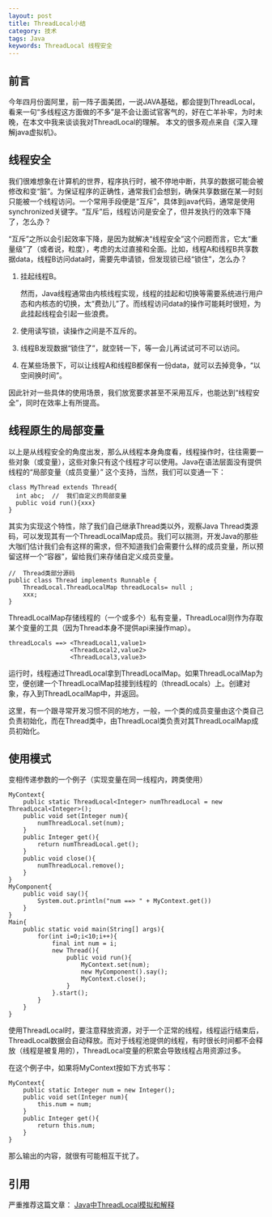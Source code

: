 ```yaml
---
layout: post
title: ThreadLocal小结
category: 技术
tags: Java
keywords: ThreadLocal 线程安全
---
```


## 前言 ##
今年四月份面阿里，前一阵子面美团，一说JAVA基础，都会提到ThreadLocal，看来一句“多线程这方面做的不多”是不会让面试官客气的，好在亡羊补牢，为时未晚，在本文中我来谈谈我对ThreadLocal的理解。
本文的很多观点来自《深入理解java虚拟机》。

## 线程安全 ##
我们很难想象在计算机的世界，程序执行时，被不停地中断，共享的数据可能会被修改和变“脏”。为保证程序的正确性，通常我们会想到，确保共享数据在某一时刻只能被一个线程访问。一个常用手段便是“互斥”，具体到java代码，通常是使用synchronized关键字。“互斥”后，线程访问是安全了，但并发执行的效率下降了，怎么办？

“互斥”之所以会引起效率下降，是因为就解决“线程安全”这个问题而言，它太“重量级”了（或者说，粒度），考虑的太过直接和全面。比如，线程A和线程B共享数据data，线程B访问data时，需要先申请锁，但发现锁已经“锁住”，怎么办？

1. 挂起线程B。

    然而，Java线程通常由内核线程实现，线程的挂起和切换等需要系统进行用户态和内核态的切换，太“费劲儿”了。而线程访问data的操作可能耗时很短，为此挂起线程会引起一些浪费。
2. 使用读写锁，读操作之间是不互斥的。
3. 线程B发现数据“锁住了”，就空转一下，等一会儿再试试可不可以访问。
4. 在某些场景下，可以让线程A和线程B都保有一份data，就可以去掉竞争，“以空间换时间”。

因此针对一些具体的使用场景，我们放宽要求甚至不采用互斥，也能达到“线程安全”，同时在效率上有所提高。

## 线程原生的局部变量 ##

以上是从线程安全的角度出发，那么从线程本身角度看，线程操作时，往往需要一些对象（或变量），这些对象只有这个线程才可以使用。Java在语法层面没有提供线程的“局部变量（成员变量）” 这个支持，当然，我们可以变通一下：
   
    class MyThread extends Thread{
      int abc;	//	我们自定义的局部变量
      public void run(){xxx}
    }


其实为实现这个特性，除了我们自己继承Thread类以外，观察Java Thread类源码，可以发现其有一个ThreadLocalMap成员。我们可以揣测，开发Java的那些大咖们估计我们会有这样的需求，但不知道我们会需要什么样的成员变量，所以预留这样一个“容器”，留给我们来存储自定义成员变量。

	//	Thread类部分源码
	public class Thread implements Runnable {  
	    ThreadLocal.ThreadLocalMap threadLocals= null ;  
		xxx;
	}  


ThreadLocalMap存储线程的（一个或多个）私有变量，ThreadLocal则作为存取某个变量的工具（因为Thread本身不提供api来操作map）。

    threadLocals ==> <ThreadLocal1,value1>
	                 <ThreadLocal2,value2>
	                 <ThreadLocal3,value3>

运行时，线程通过ThreadLocal拿到ThreadLocalMap。如果ThreadLocalMap为空，便创建一个ThreadLocalMap挂接到线程的（threadLocals）上。创建对象，存入到ThreadLocalMap中，并返回。

	
这里，有一个跟寻常开发习惯不同的地方，一般，一个类的成员变量由这个类自己负责初始化，而在Thread类中，由ThreadLocal类负责对其ThreadLocalMap成员初始化。



## 使用模式 ##

变相传递参数的一个例子（实现变量在同一线程内，跨类使用）

    MyContext{
        public static ThreadLocal<Integer> numThreadLocal = new ThreadLocal<Integer>();
        public void set(Integer num){
            numThreadLocal.set(num);
        }
        public Integer get(){
            return numThreadLocal.get();
        }
        public void close(){
            numThreadLocal.remove();
        }
    }
    MyComponent{
        public void say(){
            System.out.println("num ==> " + MyContext.get())
        }
    }
    Main{
        public static void main(String[] args){
            for(int i=0;i<10;i++){
                final int num = i;
                new Thread(){
                    public void run(){
                        MyContext.set(num);
                        new MyComponent().say();
                        MyContext.close();
                    }
                }.start();
            }
        }
    }

使用ThreadLocal时，要注意释放资源，对于一个正常的线程，线程运行结束后，ThreadLocal数据会自动释放。而对于线程池提供的线程，有时很长时间都不会释放（线程是被复用的），ThreadLocal变量的积累会导致线程占用资源过多。

在这个例子中，如果将MyContext按如下方式书写：

    MyContext{
        public static Integer num = new Integer();
        public void set(Integer num){
            this.num = num;
        }
        public Integer get(){
            return this.num;
        }
    }

那么输出的内容，就很有可能相互干扰了。

## 引用

严重推荐这篇文章： [Java中ThreadLocal模拟和解释][]

[Java中ThreadLocal模拟和解释]: http://woshixy.blog.51cto.com/5637578/1275284